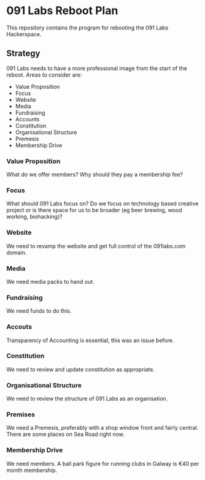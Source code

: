 # 091 Labs Reboot Plan

This repository contains the program for rebooting the 091 Labs Hackerspace.

## Strategy

091 Labs needs to have a more professional image from the start of the reboot. Areas to consider are:

* Value Proposition
* Focus
* Website
* Media
* Fundraising
* Accounts
* Constitution
* Organisational Structure
* Premesis
* Membership Drive

### Value Proposition

What do we offer members? Why should they pay a membership fee?

### Focus

What should 091 Labs focus on? Do we focus on technology based creative project or is there space for us to be broader (eg beer brewing, wood working, biohacking)?

### Website

We need to revamp the website and get full control of the 091labs.com domain.

### Media

We need media packs to hand out.

### Fundraising

We need funds to do this.

### Accouts

Transparency of Accounting is essential, this was an issue before.

### Constitution

We need to review and update constitution as appropriate.

### Organisational Structure

We need to review the structure of 091 Labs as an organisation.

### Premises

We need a Premesis, preferably with a shop window front and fairly central. There are some places on Sea Road right now.

### Membership Drive

We need members. A ball park figure for running clubs in Galway is €40 per month membership. 




